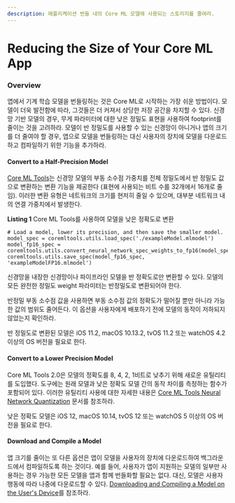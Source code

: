 ```yaml
---
description: 애플리케이션 번들 내의 Core ML 모델에 사용되는 스토리지를 줄여라.
---
```


# Reducing the Size of Your Core ML App

### Overview

앱에서 기계 학습 모델을 번들링하는 것은 Core ML로 시작하는 가장 쉬운 방법이다. 모델이 더욱 발전함에 따라, 그것들은 더 커져서 상당한 저장 공간을 차지할 수 있다. 신경망 기반 모델의 경우, 무게 파라미터에 대한 낮은 정밀도 표현을 사용하여 footprint를 줄이는 것을 고려하라. 모델이 반 정밀도를 사용할 수 있는 신경망이 아니거나 앱의 크기를 더 줄여야 할 경우, 앱으로 모델을 번들링하는 대신 사용자의 장치에 모델을 다운로드하고 컴파일하기 위한 기능을 추가하라.

#### Convert to a Half-Precision Model <a id="2936383"></a>

[Core ML Tools](https://apple.github.io/coremltools/index.html)는 신경망 모델의 부동 소수점 가중치를 전체 정밀도에서 반 정밀도 값으로 변환하는 변환 기능을 제공한다 \(표현에 사용되는 비트 수를 32개에서 16개로 줄임\). 이러한 변환 유형은 네트워크의 크기를 현저히 줄일 수 있으며, 대부분 네트워크 내의 연결 가중치에서 발생한다.

**Listing 1** Core ML Tools를 사용하여 모델을 낮은 정확도로 변환

```text
# Load a model, lower its precision, and then save the smaller model.
model_spec = coremltools.utils.load_spec('./exampleModel.mlmodel')
model_fp16_spec = coremltools.utils.convert_neural_network_spec_weights_to_fp16(model_spec)
coremltools.utils.save_spec(model_fp16_spec, 'exampleModelFP16.mlmodel')
```

신경망을 내장한 신경망이나 파이프라인 모델을 반 정확도로만 변환할 수 있다. 모델의 모든 완전한 정밀도 weight 파라미터는 반정밀도로 변환되어야 한다.

반정밀 부동 소수점 값을 사용하면 부동 소수점 값의 정확도가 떨어질 뿐만 아니라 가능한 값의 범위도 줄어든다. 이 옵션을 사용자에게 배포하기 전에 모델의 동작이 저하되지 않았는지 확인하라.

반 정밀도로 변환된 모델은 iOS 11.2, macOS 10.13.2, tvOS 11.2 또는 watchOS 4.2 이상의 OS 버전을 필요로 한다.

#### Convert to a Lower Precision Model <a id="3030045"></a>

Core ML Tools 2.0은 모델의 정확도를 8, 4, 2, 1비트로 낮추기 위해 새로운 유틸리티를 도입했다. 도구에는 원래 모델과 낮은 정확도 모델 간의 동작 차이를 측정하는 함수가 포함되어 있다. 이러한 유틸리티 사용에 대한 자세한 내용은 [Core ML Tools Neural Network Quantization](https://apple.github.io/coremltools/generated/coremltools.models.neural_network.quantization_utils.html) 문서를 참조하라.

낮은 정확도 모델은 iOS 12, macOS 10.14, tvOS 12 또는 watchOS 5 이상의 OS 버전을 필요로 한다.

#### Download and Compile a Model <a id="2936384"></a>

앱 크기를 줄이는 또 다른 옵션은 앱이 모델을 사용자의 장치에 다운로드하여 백그라운드에서 컴파일하도록 하는 것이다. 예를 들어, 사용자가 앱이 지원하는 모델의 일부만 사용하는 경우 가능한 모든 모델을 앱과 함께 번들화할 필요는 없다. 대신, 모델은 사용자 행동에 따라 나중에 다운로드할 수 있다. [Downloading and Compiling a Model on the User's Device](https://developer.apple.com/documentation/coreml/core_ml_api/downloading_and_compiling_a_model_on_the_user_s_device)를 참조하라.

